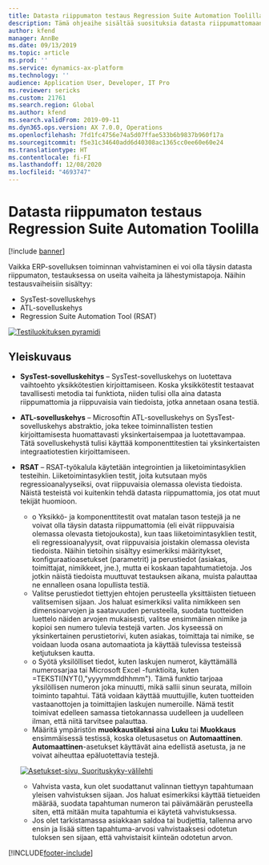 ```yaml
---
title: Datasta riippumaton testaus Regression Suite Automation Toolilla
description: Tämä ohjeaihe sisältää suosituksia datasta riippumattomaan testaukseen Regression Suite Automation Toolilla.
author: kfend
manager: AnnBe
ms.date: 09/13/2019
ms.topic: article
ms.prod: ''
ms.service: dynamics-ax-platform
ms.technology: ''
audience: Application User, Developer, IT Pro
ms.reviewer: sericks
ms.custom: 21761
ms.search.region: Global
ms.author: kfend
ms.search.validFrom: 2019-09-11
ms.dyn365.ops.version: AX 7.0.0, Operations
ms.openlocfilehash: 7fd1fc4756e74a5d07ffae533b6b9837b960f17a
ms.sourcegitcommit: f5e31c34640add6d40308ac1365cc0ee60e60e24
ms.translationtype: HT
ms.contentlocale: fi-FI
ms.lasthandoff: 12/08/2020
ms.locfileid: "4693747"
---
```

# <a name="data-agnostic-testing-using-the-regression-suite-automation-tool"></a>Datasta riippumaton testaus Regression Suite Automation Toolilla

[!include [banner](../includes/banner.md)]

Vaikka ERP-sovelluksen toiminnan vahvistaminen ei voi olla täysin datasta riippumaton, testauksessa on useita vaiheita ja lähestymistapoja. Näihin testausvaiheisiin sisältyy:  

- SysTest-sovelluskehys
- ATL-sovelluskehys
- Regression Suite Automation Tool (RSAT)

[![Testiluokituksen pyramidi](./media/rsat-data-agnostic-testing-01.PNG)](./media/rsat-data-agnostic-testing-01.PNG)

## <a name="overview"></a>Yleiskuvaus
-   **SysTest-sovelluskehitys** – SysTest-sovelluskehys on luotettava vaihtoehto yksikkötestien kirjoittamiseen. Koska yksikkötestit testaavat tavallisesti metodia tai funktiota, niiden tulisi olla aina datasta riippumattomia ja riippuvaisia vain tiedoista, jotka annetaan osana testiä.
-   **ATL-sovelluskehys** – Microsoftin ATL-sovelluskehys on SysTest-sovelluskehys abstraktio, joka tekee toiminnallisten testien kirjoittamisesta huomattavasti yksinkertaisempaa ja luotettavampaa. Tätä sovelluskehystä tulisi käyttää komponenttitestien tai yksinkertaisten integraatiotestien kirjoittamiseen.
-   **RSAT** – RSAT-työkalula käytetään integrointien ja liiketoimintasyklien testeihin. Liiketoimintasyklien testit, joita kutsutaan myös regressioanalyyseiksi, ovat riippuvaisia olemassa olevista tiedoista. Näistä testeistä voi kuitenkin tehdä datasta riippumattomia, jos otat muut tekijät huomioon. 

    - o Yksikkö- ja komponenttitestit ovat matalan tason testejä ja ne voivat olla täysin datasta riippumattomia (eli eivät riippuvaisia olemassa olevasta tietojoukosta), kun taas liiketoimintasyklien testit, eli regressioanalyysit, ovat riippuvaisia joistakin olemassa olevista tiedoista. Näihin tietoihin sisältyy esimerkiksi määritykset, konfiguraatioasetukset (parametrit) ja perustiedot (asiakas, toimittajat, nimikkeet, jne.), mutta ei koskaan tapahtumatietoja. Jos jotkin näistä tiedoista muuttuvat testauksen aikana, muista palauttaa ne ennalleen osana lopullista testiä.
    - Valitse perustiedot tiettyjen ehtojen perusteella yksittäisten tietueen valitsemisen sijaan. Jos haluat esimerkiksi valita nimikkeen sen dimensioarvojen ja saatavuuden perusteella, suodata tuotteiden luettelo näiden arvojen mukaisesti, valitse ensimmäinen nimike ja kopioi sen numero tulevia testejä varten. Jos kyseessä on yksinkertainen perustietorivi, kuten asiakas, toimittaja tai nimike, se voidaan luoda osana automaatiota ja käyttää tulevissa testeissä ketjutuksen kautta. 
    - o Syötä yksilölliset tiedot, kuten laskujen numerot, käyttämällä numerosarjaa tai Microsoft Excel -funktioita, kuten =TEKSTI(NYT(),"yyyymmddhhmm"). Tämä funktio tarjoaa yksilöllisen numeron joka minuutti, mikä sallii sinun seurata, milloin toiminto tapahtui. Tätä voidaan käyttää muuttujille, kuten tuotteiden vastaanottojen ja toimittajien laskujen numeroille. Nämä testit toimivat edelleen samassa tietokannassa uudelleen ja uudelleen ilman, että niitä tarvitsee palauttaa.
    - Määritä ympäristön **muokkaustilaksi** aina **Luku** tai **Muokkaus** ensimmäisessä testissä, koska oletusasetus on **Automaattinen**. **Automaattinen**-asetukset käyttävät aina edellistä asetusta, ja ne voivat aiheuttaa epäluotettavia testejä. 
 
    [![Asetukset-sivu, Suorituskyky-välilehti](./media/rsat-data-agnostic-testing-02.PNG)](./media/rsat-data-agnostic-testing-02.PNG)
 
    - Vahvista vasta, kun olet suodattanut valinnan tiettyyn tapahtumaan yleisen vahvistuksen sijaan. Jos haluat esimerkiksi käyttää tietueiden määrää, suodata tapahtuman numeron tai päivämäärän perusteella siten, että mitään muita tapahtumia ei käytetä vahvistuksessa. 
    - Jos olet tarkistamassa asiakkaan saldoa tai budjettia, tallenna arvo ensin ja lisää sitten tapahtuma-arvosi vahvistaaksesi odotetun tuloksen sen sijaan, että vahvistaisit kiinteän odotetun arvon. 
 


[!INCLUDE[footer-include](../../../includes/footer-banner.md)]